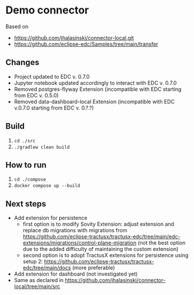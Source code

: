 # Demo connector

Based on
- https://github.com/jhalasinski/connector-local.git
- https://github.com/eclipse-edc/Samples/tree/main/transfer

## Changes
- Project updated to EDC v. 0.7.0
- Jupyter notebook updated accordingly to interact with EDC v. 0.7.0
- Removed postgres-flyway Extension (incompatible with EDC starting from EDC v. 0.5.0)
- Removed data-dashboard-local Extension (incompatible with EDC v.0.7.0 starting from EDC v. 0.?.?)

## Build
1. `cd ./src`
2. `./gradlew clean build`

## How to run
1. `cd ./compose`
2. `docker compose up --build`

## Next steps
- Add extension for persistence 
    - first option is to modify Sovity Extension: adjust extension and replace db migrations with migrations from https://github.com/eclipse-tractusx/tractusx-edc/tree/main/edc-extensions/migrations/control-plane-migration (not the best option due to the added difficulty of  maintaining the custom extension)
    - second option is to adopt TractusX extensions for persistence using setup 2: https://github.com/eclipse-tractusx/tractusx-edc/tree/main/docs (more preferable)
- Add extension for dashboard (not investigated yet)
- Same as declared in https://github.com/jhalasinski/connector-local/tree/main/src